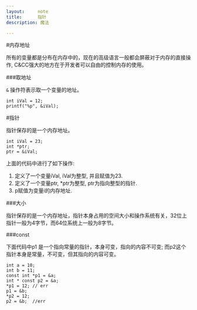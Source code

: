 ```yaml
---
layout:     note
title:      指针
description: 魔法

---
```



#内存地址

所有的变量都是分布在内存中的，现在的高级语言一般都会屏蔽对于内存的直接操作, C&CC强大的地方在于开发者可以自由的控制内存的使用。

###取地址

`&` 操作符表示取一个变量的地址。

    int iVal = 12;
    printf("%p", &iVal);




#指针

指针保存的是一个内存地址。

    int iVal = 23;
    int *ptr;
    ptr = &iVal;

上面的代码中进行了如下操作:

1. 定义了一个变量iVal, iVal为整型, 并且赋值为23.
2. 定义了一个变量ptr, *ptr为整型, ptr为指向整型的指针.
3. p赋值为变量i的内存地址.



###大小

指针保存的是一个内存地址，指针本身占用的空间大小和操作系统有关，32位上指针一般为4字节，而64位系统上一般为8字节。


###const

下面代码中p1 是一个指向常量的指针，本身可变，指向的内容不可变; 而p2这个指针本身是常量，不可变，但其指向的内容可变。

    int a = 10;
    int b = 11;
    const int *p1 = &a;
    int * const p2 = &a;
    *p1 = 12; // err
    p1 = &b;
    *p2 = 12;
    p2 = &b;  //err








